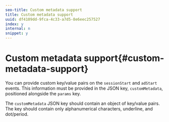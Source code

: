 ```yaml
---
seo-title: Custom metadata support
title: Custom metadata support
uuid: df4109dd-9fca-4c33-a7d5-8e6eec257527
index: y
internal: n
snippet: y
---
```


# Custom metadata support{#custom-metadata-support}

You can provide custom key/value pairs on the `sessionStart` and `adStart` events. This information must be provided in the JSON key, `customMetadata`, positioned alongside the `params` key.

The `customMetadata` JSON key should contain an object of key/value pairs. The key should contain only alphanumerical characters, underline, and dot/period.

<!-- 

Add example here, either provided by the dev team, or the reference player, or from the sample Yahoo player

 -->

